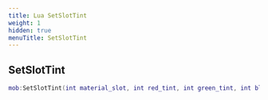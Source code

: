 ```yaml
---
title: Lua SetSlotTint
weight: 1
hidden: true
menuTitle: SetSlotTint
---
```

## SetSlotTint
```lua
mob:SetSlotTint(int material_slot, int red_tint, int green_tint, int blue_tint); -- void
```